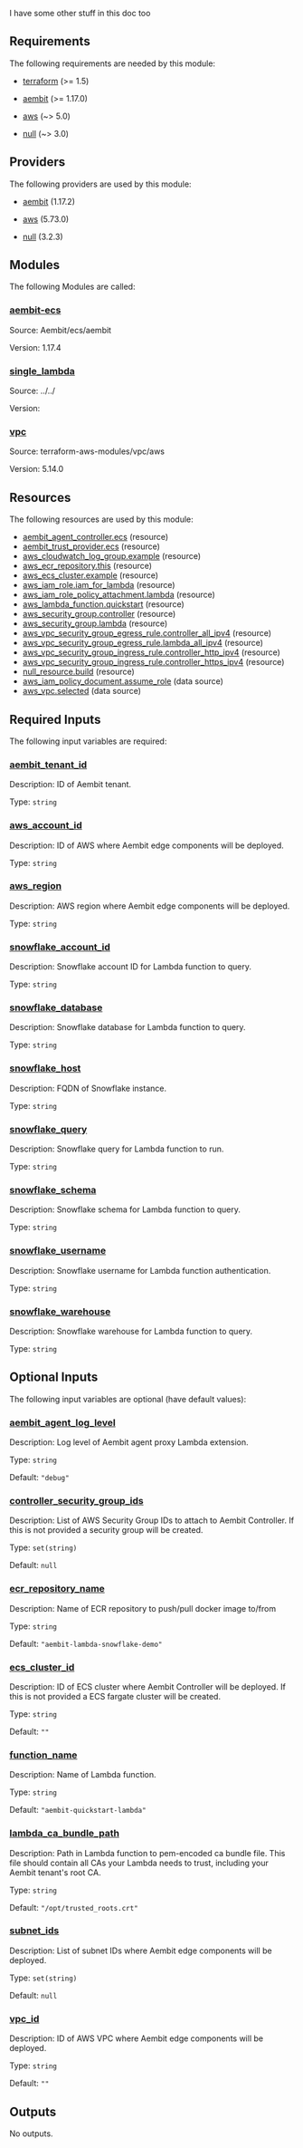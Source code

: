 I have some other stuff in this doc too

<!-- BEGIN_TF_DOCS -->
## Requirements

The following requirements are needed by this module:

- <a name="requirement_terraform"></a> [terraform](#requirement\_terraform) (>= 1.5)

- <a name="requirement_aembit"></a> [aembit](#requirement\_aembit) (>= 1.17.0)

- <a name="requirement_aws"></a> [aws](#requirement\_aws) (~> 5.0)

- <a name="requirement_null"></a> [null](#requirement\_null) (~> 3.0)

## Providers

The following providers are used by this module:

- <a name="provider_aembit"></a> [aembit](#provider\_aembit) (1.17.2)

- <a name="provider_aws"></a> [aws](#provider\_aws) (5.73.0)

- <a name="provider_null"></a> [null](#provider\_null) (3.2.3)

## Modules

The following Modules are called:

### <a name="module_aembit-ecs"></a> [aembit-ecs](#module\_aembit-ecs)

Source: Aembit/ecs/aembit

Version: 1.17.4

### <a name="module_single_lambda"></a> [single\_lambda](#module\_single\_lambda)

Source: ../../

Version:

### <a name="module_vpc"></a> [vpc](#module\_vpc)

Source: terraform-aws-modules/vpc/aws

Version: 5.14.0

## Resources

The following resources are used by this module:

- [aembit_agent_controller.ecs](https://registry.terraform.io/providers/aembit/aembit/latest/docs/resources/agent_controller) (resource)
- [aembit_trust_provider.ecs](https://registry.terraform.io/providers/aembit/aembit/latest/docs/resources/trust_provider) (resource)
- [aws_cloudwatch_log_group.example](https://registry.terraform.io/providers/hashicorp/aws/latest/docs/resources/cloudwatch_log_group) (resource)
- [aws_ecr_repository.this](https://registry.terraform.io/providers/hashicorp/aws/latest/docs/resources/ecr_repository) (resource)
- [aws_ecs_cluster.example](https://registry.terraform.io/providers/hashicorp/aws/latest/docs/resources/ecs_cluster) (resource)
- [aws_iam_role.iam_for_lambda](https://registry.terraform.io/providers/hashicorp/aws/latest/docs/resources/iam_role) (resource)
- [aws_iam_role_policy_attachment.lambda](https://registry.terraform.io/providers/hashicorp/aws/latest/docs/resources/iam_role_policy_attachment) (resource)
- [aws_lambda_function.quickstart](https://registry.terraform.io/providers/hashicorp/aws/latest/docs/resources/lambda_function) (resource)
- [aws_security_group.controller](https://registry.terraform.io/providers/hashicorp/aws/latest/docs/resources/security_group) (resource)
- [aws_security_group.lambda](https://registry.terraform.io/providers/hashicorp/aws/latest/docs/resources/security_group) (resource)
- [aws_vpc_security_group_egress_rule.controller_all_ipv4](https://registry.terraform.io/providers/hashicorp/aws/latest/docs/resources/vpc_security_group_egress_rule) (resource)
- [aws_vpc_security_group_egress_rule.lambda_all_ipv4](https://registry.terraform.io/providers/hashicorp/aws/latest/docs/resources/vpc_security_group_egress_rule) (resource)
- [aws_vpc_security_group_ingress_rule.controller_http_ipv4](https://registry.terraform.io/providers/hashicorp/aws/latest/docs/resources/vpc_security_group_ingress_rule) (resource)
- [aws_vpc_security_group_ingress_rule.controller_https_ipv4](https://registry.terraform.io/providers/hashicorp/aws/latest/docs/resources/vpc_security_group_ingress_rule) (resource)
- [null_resource.build](https://registry.terraform.io/providers/hashicorp/null/latest/docs/resources/resource) (resource)
- [aws_iam_policy_document.assume_role](https://registry.terraform.io/providers/hashicorp/aws/latest/docs/data-sources/iam_policy_document) (data source)
- [aws_vpc.selected](https://registry.terraform.io/providers/hashicorp/aws/latest/docs/data-sources/vpc) (data source)

## Required Inputs

The following input variables are required:

### <a name="input_aembit_tenant_id"></a> [aembit\_tenant\_id](#input\_aembit\_tenant\_id)

Description: ID of Aembit tenant.

Type: `string`

### <a name="input_aws_account_id"></a> [aws\_account\_id](#input\_aws\_account\_id)

Description: ID of AWS where Aembit edge components will be deployed.

Type: `string`

### <a name="input_aws_region"></a> [aws\_region](#input\_aws\_region)

Description: AWS region where Aembit edge components will be deployed.

Type: `string`

### <a name="input_snowflake_account_id"></a> [snowflake\_account\_id](#input\_snowflake\_account\_id)

Description: Snowflake account ID for Lambda function to query.

Type: `string`

### <a name="input_snowflake_database"></a> [snowflake\_database](#input\_snowflake\_database)

Description: Snowflake database for Lambda function to query.

Type: `string`

### <a name="input_snowflake_host"></a> [snowflake\_host](#input\_snowflake\_host)

Description: FQDN of Snowflake instance.

Type: `string`

### <a name="input_snowflake_query"></a> [snowflake\_query](#input\_snowflake\_query)

Description: Snowflake query for Lambda function to run.

Type: `string`

### <a name="input_snowflake_schema"></a> [snowflake\_schema](#input\_snowflake\_schema)

Description: Snowflake schema for Lambda function to query.

Type: `string`

### <a name="input_snowflake_username"></a> [snowflake\_username](#input\_snowflake\_username)

Description: Snowflake username for Lambda function authentication.

Type: `string`

### <a name="input_snowflake_warehouse"></a> [snowflake\_warehouse](#input\_snowflake\_warehouse)

Description: Snowflake warehouse for Lambda function to query.

Type: `string`

## Optional Inputs

The following input variables are optional (have default values):

### <a name="input_aembit_agent_log_level"></a> [aembit\_agent\_log\_level](#input\_aembit\_agent\_log\_level)

Description: Log level of Aembit agent proxy Lambda extension.

Type: `string`

Default: `"debug"`

### <a name="input_controller_security_group_ids"></a> [controller\_security\_group\_ids](#input\_controller\_security\_group\_ids)

Description: List of AWS Security Group IDs to attach to Aembit Controller.  If this is not provided a security group will be created.

Type: `set(string)`

Default: `null`

### <a name="input_ecr_repository_name"></a> [ecr\_repository\_name](#input\_ecr\_repository\_name)

Description: Name of ECR repository to push/pull docker image to/from

Type: `string`

Default: `"aembit-lambda-snowflake-demo"`

### <a name="input_ecs_cluster_id"></a> [ecs\_cluster\_id](#input\_ecs\_cluster\_id)

Description: ID of ECS cluster where Aembit Controller will be deployed.  If this is not provided a ECS fargate cluster will be created.

Type: `string`

Default: `""`

### <a name="input_function_name"></a> [function\_name](#input\_function\_name)

Description: Name of Lambda function.

Type: `string`

Default: `"aembit-quickstart-lambda"`

### <a name="input_lambda_ca_bundle_path"></a> [lambda\_ca\_bundle\_path](#input\_lambda\_ca\_bundle\_path)

Description: Path in Lambda function to pem-encoded ca bundle file.  This file should contain all CAs your Lambda needs to trust, including your Aembit tenant's root CA.

Type: `string`

Default: `"/opt/trusted_roots.crt"`

### <a name="input_subnet_ids"></a> [subnet\_ids](#input\_subnet\_ids)

Description: List of subnet IDs where Aembit edge components will be deployed.

Type: `set(string)`

Default: `null`

### <a name="input_vpc_id"></a> [vpc\_id](#input\_vpc\_id)

Description: ID of AWS VPC where Aembit edge components will be deployed.

Type: `string`

Default: `""`

## Outputs

No outputs.
<!-- END_TF_DOCS -->